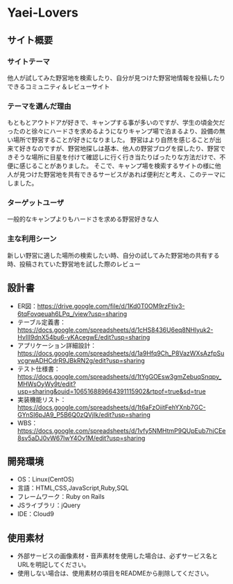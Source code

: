 # Yaei-Lovers

## サイト概要
### サイトテーマ
他人が試してみた野営地を検索したり、自分が見つけた野営地情報を投稿したりできるコミュニティ＆レビューサイト

### テーマを選んだ理由
もともとアウトドアが好きで、キャンプする事が多いのですが、学生の頃金欠だったのと徐々にハードさを求めるようになりキャンプ場で泊まるより、設備の無い場所で野営することが好きになりました。
野営はより自然を感じることが出来て好きなのですが、野営地探しは基本、他人の野営ブログを探したり、野営できそうな場所に目星を付けて確認しに行く行き当たりばったりな方法だけで、不便に感じることがありました。
そこで、キャンプ場を検索するサイトの様に他人が見つけた野営地を共有できるサービスがあれば便利だと考え、このテーマにしました。

### ターゲットユーザ
一般的なキャンプよりもハードさを求める野営好きな人

### 主な利用シーン
新しい野営に適した場所の検索したい時、自分の試してみた野営地の共有する時、投稿されていた野営地を試した際のレビュー

## 設計書
- ER図：https://drive.google.com/file/d/1Kd0T0OM9rzFtiv3-6tqFovqeuah6LPq_/view?usp=sharing
- テーブル定義書：https://docs.google.com/spreadsheets/d/1cHS8436U6eq8NHlyuk2-HvIII9dnX54bu6-yKAcegwE/edit?usp=sharing
- アプリケーション詳細設計：https://docs.google.com/spreadsheets/d/1a9Hfq9Ch_P8VazWXsAzfpSuvcgrwADHCdrR9JBkRN2g/edit?usp=sharing
- テスト仕様書：https://docs.google.com/spreadsheets/d/1tYgGOEsw3gmZebuqSnqpy_MHWsOyWy9t/edit?usp=sharing&ouid=106516889664391115902&rtpof=true&sd=true
- 実装機能リスト：https://docs.google.com/spreadsheets/d/1t6aFzOiitFehYXnb7GC-GYnSI6pJA9_P5B6Q0zQVjIk/edit?usp=sharing
- WBS：https://docs.google.com/spreadsheets/d/1vfy5NMHtmP9QUpEub7hjCEe8sv5aDJ0vW67lwY4Ov1M/edit?usp=sharing

## 開発環境
- OS：Linux(CentOS)
- 言語：HTML,CSS,JavaScript,Ruby,SQL
- フレームワーク：Ruby on Rails
- JSライブラリ：jQuery
- IDE：Cloud9

## 使用素材
- 外部サービスの画像素材・音声素材を使用した場合は、必ずサービス名とURLを明記してください。
- 使用しない場合は、使用素材の項目をREADMEから削除してください。